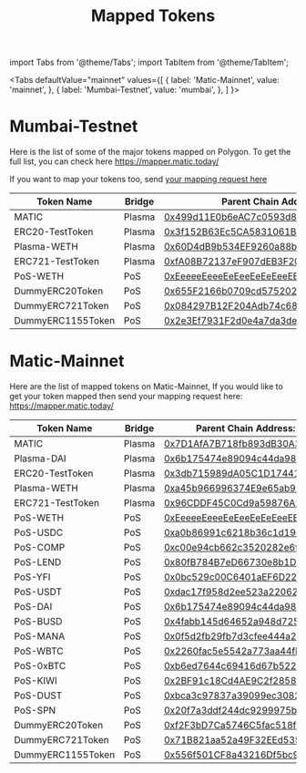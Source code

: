 ﻿---
id: mapped-tokens
title: Mapped Tokens
description: Build your next blockchain app on Matic.
keywords:
  - docs
  - matic
image: https://matic.network/banners/matic-network-16x9.png
---

import Tabs from '@theme/Tabs';
import TabItem from '@theme/TabItem';

<Tabs
defaultValue="mainnet"
values={[
{ label: 'Matic-Mainnet', value: 'mainnet', },
{ label: 'Mumbai-Testnet', value: 'mumbai', },
]
}>
<TabItem value="mumbai">

# Mumbai-Testnet

Here is the list of some of the major tokens mapped on Polygon. To get the full list, you can check here https://mapper.matic.today/

If you want to map your tokens too, send [your mapping request here](https://mapper.matic.today/map/)

| Token Name        | Bridge | Parent Chain Address: Goerli                                                                                                 | Child Chain: MUMBAI                                                                                                                  |
| ----------------- | ------ | ---------------------------------------------------------------------------------------------------------------------------- | ------------------------------------------------------------------------------------------------------------------------------------ |
| MATIC             | Plasma | [0x499d11E0b6eAC7c0593d8Fb292DCBbF815Fb29Ae](https://goerli.etherscan.io/address/0x499d11E0b6eAC7c0593d8Fb292DCBbF815Fb29Ae) | [0x0000000000000000000000000000000000001010](https://mumbai.polygonscan.com/address/0x0000000000000000000000000000000000001010) |
| ERC20\-TestToken  | Plasma | [0x3f152B63Ec5CA5831061B2DccFb29a874C317502](https://goerli.etherscan.io/address/0x3f152B63Ec5CA5831061B2DccFb29a874C317502) | [0x2d7882beDcbfDDce29Ba99965dd3cdF7fcB10A1e](https://mumbai.polygonscan.com/address/0x2d7882beDcbfDDce29Ba99965dd3cdF7fcB10A1e) |
| Plasma\-WETH      | Plasma | [0x60D4dB9b534EF9260a88b0BED6c486fe13E604Fc](https://goerli.etherscan.io/address/0x60D4dB9b534EF9260a88b0BED6c486fe13E604Fc) | [0x4DfAe612aaCB5b448C12A591cD0879bFa2e51d62](https://mumbai.polygonscan.com/address/0x4DfAe612aaCB5b448C12A591cD0879bFa2e51d62) |
| ERC721\-TestToken | Plasma | [0xfA08B72137eF907dEB3F202a60EfBc610D2f224b](https://goerli.etherscan.io/address/0xfA08B72137eF907dEB3F202a60EfBc610D2f224b) | [0x33FC58F12A56280503b04AC7911D1EceEBcE179c](https://mumbai.polygonscan.com/address/0x33FC58F12A56280503b04AC7911D1EceEBcE179c) |
| PoS\-WETH         | PoS    | [0xEeeeeEeeeEeEeeEeEeEeeEEEeeeeEeeeeeeeEEeE](https://goerli.etherscan.io/address/0xEeeeeEeeeEeEeeEeEeEeeEEEeeeeEeeeeeeeEEeE) | [0xA6FA4fB5f76172d178d61B04b0ecd319C5d1C0aa](https://mumbai.polygonscan.com/address/0xA6FA4fB5f76172d178d61B04b0ecd319C5d1C0aa) |
| DummyERC20Token   | PoS    | [0x655F2166b0709cd575202630952D71E2bB0d61Af](https://goerli.etherscan.io/address/0x655F2166b0709cd575202630952D71E2bB0d61Af) | [0xfe4F5145f6e09952a5ba9e956ED0C25e3Fa4c7F1](https://mumbai.polygonscan.com/address/0xfe4F5145f6e09952a5ba9e956ED0C25e3Fa4c7F1) |
| DummyERC721Token  | PoS    | [0x084297B12F204Adb74c689be08302FA3f12dB8A7](https://goerli.etherscan.io/address/0x084297B12F204Adb74c689be08302FA3f12dB8A7) | [0x757b1BD7C12B81b52650463e7753d7f5D0565C0e](https://mumbai.polygonscan.com/address/0x757b1BD7C12B81b52650463e7753d7f5D0565C0e) |
| DummyERC1155Token | PoS    | [0x2e3Ef7931F2d0e4a7da3dea950FF3F19269d9063](https://goerli.etherscan.io/address/0x2e3Ef7931F2d0e4a7da3dea950FF3F19269d9063) | [0xA07e45A987F19E25176c877d98388878622623FA](https://mumbai.polygonscan.com/address/0xA07e45A987F19E25176c877d98388878622623FA) |

</TabItem>
<TabItem value="mainnet">

# Matic-Mainnet

Here are the list of mapped tokens on Matic-Mainnet, If you would like to get your token mapped then send your mapping request here: https://mapper.matic.today/

| Token Name        | Bridge | Parent Chain Address: Ethereum Mainnet                                                                                | Child Chain: Matic Network                                                                                                      |
| ----------------- | ------ | --------------------------------------------------------------------------------------------------------------------- | ------------------------------------------------------------------------------------------------------------------------------- |
| MATIC             | Plasma | [0x7D1AfA7B718fb893dB30A3aBc0Cfc608AaCfeBB0](https://etherscan.io/address/0x7D1AfA7B718fb893dB30A3aBc0Cfc608AaCfeBB0) | [0x0000000000000000000000000000000000001010](https://polygonscan.com/address/0x0000000000000000000000000000000000001010) |
| Plasma\-DAI       | Plasma | [0x6b175474e89094c44da98b954eedeac495271d0f](https://etherscan.io/address/0x6b175474e89094c44da98b954eedeac495271d0f) | [0x84000b263080BC37D1DD73A29D92794A6CF1564e](https://polygonscan.com/address/0x84000b263080BC37D1DD73A29D92794A6CF1564e) |
| ERC20\-TestToken  | Plasma | [0x3db715989dA05C1D17441683B5b41d4510512722](https://etherscan.io/address/0x3db715989dA05C1D17441683B5b41d4510512722) | [0x5E1DDF2e5a0eCDD923692d4b4429d8603825A8C6](https://polygonscan.com/address/0x5E1DDF2e5a0eCDD923692d4b4429d8603825A8C6) |
| Plasma\-WETH      | Plasma | [0xa45b966996374E9e65ab991C6FE4Bfce3a56DDe8](https://etherscan.io/address/0xa45b966996374E9e65ab991C6FE4Bfce3a56DDe8) | [0x8cc8538d60901d19692F5ba22684732Bc28F54A3](https://polygonscan.com/address/0x8cc8538d60901d19692F5ba22684732Bc28F54A3) |
| ERC721\-TestToken | Plasma | [0x96CDDF45C0Cd9a59876A2a29029d7c54f6e54AD3](https://etherscan.io/address/0x96CDDF45C0Cd9a59876A2a29029d7c54f6e54AD3) | [0xa35363CFf92980F8268299D0132D5f45834A9527](https://polygonscan.com/address/0xa35363CFf92980F8268299D0132D5f45834A9527) |
| PoS\-WETH         | PoS    | [0xEeeeeEeeeEeEeeEeEeEeeEEEeeeeEeeeeeeeEEeE](https://etherscan.io/address/0xEeeeeEeeeEeEeeEeEeEeeEEEeeeeEeeeeeeeEEeE) | [0x7ceB23fD6bC0adD59E62ac25578270cFf1b9f619](https://polygonscan.com/address/0x7ceB23fD6bC0adD59E62ac25578270cFf1b9f619) |
| PoS\-USDC         | PoS    | [0xa0b86991c6218b36c1d19d4a2e9eb0ce3606eb48](https://etherscan.io/address/0xa0b86991c6218b36c1d19d4a2e9eb0ce3606eb48) | [0x2791Bca1f2de4661ED88A30C99A7a9449Aa84174](https://polygonscan.com/address/0x2791Bca1f2de4661ED88A30C99A7a9449Aa84174) |
| PoS\-COMP         | PoS    | [0xc00e94cb662c3520282e6f5717214004a7f26888](https://etherscan.io/address/0xc00e94cb662c3520282e6f5717214004a7f26888) | [0x8505b9d2254A7Ae468c0E9dd10Ccea3A837aef5c](https://polygonscan.com/address/0x8505b9d2254A7Ae468c0E9dd10Ccea3A837aef5c) |
| PoS\-LEND         | PoS    | [0x80fB784B7eD66730e8b1DBd9820aFD29931aab03](https://etherscan.io/address/0x80fB784B7eD66730e8b1DBd9820aFD29931aab03) | [0x313d009888329C9d1cf4f75CA3f32566335bd604](https://polygonscan.com/address/0x313d009888329C9d1cf4f75CA3f32566335bd604) |
| PoS\-YFI          | PoS    | [0x0bc529c00C6401aEF6D220BE8C6Ea1667F6Ad93e](https://etherscan.io/address/0x0bc529c00C6401aEF6D220BE8C6Ea1667F6Ad93e) | [0xDA537104D6A5edd53c6fBba9A898708E465260b6](https://polygonscan.com/address/0xDA537104D6A5edd53c6fBba9A898708E465260b6) |
| PoS\-USDT         | PoS    | [0xdac17f958d2ee523a2206206994597c13d831ec7](https://etherscan.io/address/0xdac17f958d2ee523a2206206994597c13d831ec7) | [0xc2132D05D31c914a87C6611C10748AEb04B58e8F](https://polygonscan.com/address/0xc2132D05D31c914a87C6611C10748AEb04B58e8F) |
| PoS\-DAI          | PoS    | [0x6b175474e89094c44da98b954eedeac495271d0f](https://etherscan.io/address/0x6b175474e89094c44da98b954eedeac495271d0f) | [0x8f3Cf7ad23Cd3CaDbD9735AFf958023239c6A063](https://polygonscan.com/address/0x8f3Cf7ad23Cd3CaDbD9735AFf958023239c6A063) |
| PoS\-BUSD         | PoS    | [0x4fabb145d64652a948d72533023f6e7a623c7c53](https://etherscan.io/address/0x4fabb145d64652a948d72533023f6e7a623c7c53) | [0xdAb529f40E671A1D4bF91361c21bf9f0C9712ab7](https://polygonscan.com/address/0xdAb529f40E671A1D4bF91361c21bf9f0C9712ab7) |
| PoS\-MANA         | PoS    | [0x0f5d2fb29fb7d3cfee444a200298f468908cc942](https://etherscan.io/address/0x0f5d2fb29fb7d3cfee444a200298f468908cc942) | [0xA1c57f48F0Deb89f569dFbE6E2B7f46D33606fD4](https://polygonscan.com/address/0xA1c57f48F0Deb89f569dFbE6E2B7f46D33606fD4) |
| PoS\-WBTC         | PoS    | [0x2260fac5e5542a773aa44fbcfedf7c193bc2c599](https://etherscan.io/address/0x2260fac5e5542a773aa44fbcfedf7c193bc2c599) | [0x1BFD67037B42Cf73acF2047067bd4F2C47D9BfD6](https://polygonscan.com/address/0x1BFD67037B42Cf73acF2047067bd4F2C47D9BfD6) |
| PoS\-0xBTC        | PoS    | [0xb6ed7644c69416d67b522e20bc294a9a9b405b31](https://etherscan.io/address/0xb6ed7644c69416d67b522e20bc294a9a9b405b31) | [0x71B821aa52a49F32EEd535fCA6Eb5aa130085978](https://polygonscan.com/address/0x71B821aa52a49F32EEd535fCA6Eb5aa130085978) |
| PoS\-KIWI         | PoS    | [0x2BF91c18Cd4AE9C2f2858ef9FE518180F7B5096D](https://etherscan.io/address/0x2BF91c18Cd4AE9C2f2858ef9FE518180F7B5096D) | [0x578360AdF0BbB2F10ec9cEC7EF89Ef495511ED5f](https://polygonscan.com/address/0x578360AdF0BbB2F10ec9cEC7EF89Ef495511ED5f) |
| PoS\-DUST         | PoS    | [0xbca3c97837a39099ec3082df97e28ce91be14472](https://etherscan.io/address/0xbca3c97837a39099ec3082df97e28ce91be14472) | [0x556f501CF8a43216Df5bc9cC57Eb04D4FFAA9e6D](https://polygonscan.com/address/0x556f501CF8a43216Df5bc9cC57Eb04D4FFAA9e6D) |
| PoS\-SPN          | PoS    | [0x20f7a3ddf244dc9299975b4da1c39f8d5d75f05a](https://etherscan.io/address/0x20f7a3ddf244dc9299975b4da1c39f8d5d75f05a) | [0x3Cd92Be3Be24daf6D03c46863f868F82D74905bA](https://polygonscan.com/address/0x3Cd92Be3Be24daf6D03c46863f868F82D74905bA) |
| DummyERC20Token   | PoS    | [0xf2F3bD7Ca5746C5fac518f67D1BE87805a2Be82A](https://etherscan.io/address/0xf2F3bD7Ca5746C5fac518f67D1BE87805a2Be82A) | [0xeFfdCB49C2D0EF813764B709Ca3c6fe71f230E3e](https://polygonscan.com/address/0xeFfdCB49C2D0EF813764B709Ca3c6fe71f230E3e) |
| DummyERC721Token  | PoS    | [0x71B821aa52a49F32EEd535fCA6Eb5aa130085978](https://etherscan.io/address/0x71B821aa52a49F32EEd535fCA6Eb5aa130085978) | [0x6EBEAC13f6403D19C95b6B75008B12fd21a93Aab](https://polygonscan.com/address/0x6EBEAC13f6403D19C95b6B75008B12fd21a93Aab) |
| DummyERC1155Token | PoS    | [0x556f501CF8a43216Df5bc9cC57Eb04D4FFAA9e6D](https://etherscan.io/address/0x556f501CF8a43216Df5bc9cC57Eb04D4FFAA9e6D) | [0xA0c68C638235ee32657e8f720a23ceC1bFc77C77](https://polygonscan.com/address/0xA0c68C638235ee32657e8f720a23ceC1bFc77C77) |

</TabItem>
</Tabs>
